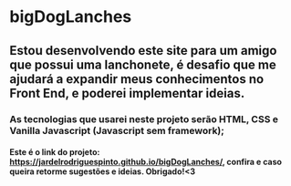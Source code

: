 # bigDogLanches
## Estou desenvolvendo este site para um amigo que possui uma lanchonete, é desafio que me ajudará a expandir meus conhecimentos no Front End, e poderei implementar ideias.
### As tecnologias que usarei neste projeto serão HTML, CSS e Vanilla Javascript (Javascript sem framework);
#### Este é o link do projeto: https://jardelrodriguespinto.github.io/bigDogLanches/, confira e caso queira retorme sugestões e ideias. Obrigado!<3
